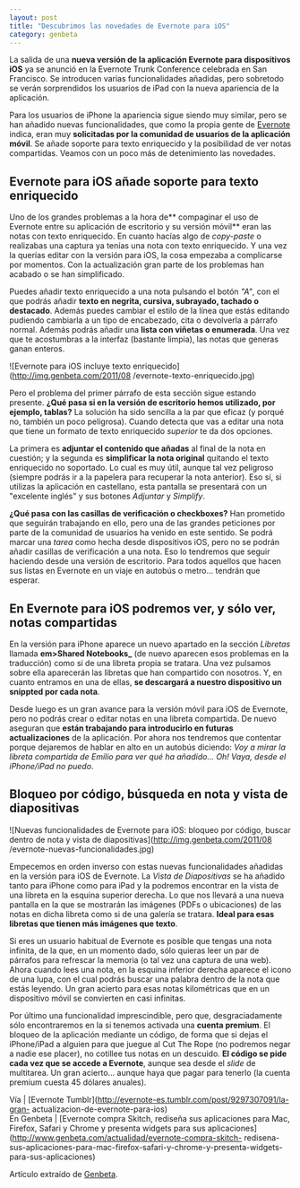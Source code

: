 ```yaml
---
layout: post
title: "Descubrimos las novedades de Evernote para iOS"
category: genbeta
---
```




La salida de una **nueva versión de la aplicación Evernote para dispositivos
iOS** ya se anunció en la Evernote Trunk Conference celebrada en San
Francisco. Se introducen varias funcionalidades añadidas, pero sobretodo se
verán sorprendidos los usuarios de iPad con la nueva apariencia de la
aplicación.

Para los usuarios de iPhone la apariencia sigue siendo muy similar, pero se
han añadido nuevas funcionalidades, que como la propia gente de
[Evernote](http://www.genbeta.com/productos/productividad-personal/evernote)
indica, eran muy **solicitadas por la comunidad de usuarios de la aplicación
móvil**. Se añade soporte para texto enriquecido y la posibilidad de ver notas
compartidas. Veamos con un poco más de detenimiento las novedades.  
  

## Evernote para iOS añade soporte para texto enriquecido

  
Uno de los grandes problemas a la hora de** compaginar el uso de Evernote
entre su aplicación de escritorio y su versión móvil** eran las notas con
texto enriquecido. En cuanto hacías algo de _copy-paste_ o realizabas una
captura ya tenías una nota con texto enriquecido. Y una vez la querías editar
con la versión para iOS, la cosa empezaba a complicarse por momentos. Con la
actualización gran parte de los problemas han acabado o se han simplificado.

Puedes añadir texto enriquecido a una nota pulsando el botón _"A"_, con el que
podrás añadir **texto en negrita, cursiva, subrayado, tachado o destacado**.
Además puedes cambiar el estilo de la línea que estás editando pudiendo
cambiarla a un tipo de encabezado, cita o devolverla a párrafo normal. Además
podrás añadir una **lista con viñetas o enumerada**. Una vez que te
acostumbras a la interfaz (bastante limpia), las notas que generas ganan
enteros.

![Evernote para iOS incluye texto enriquecido](http://img.genbeta.com/2011/08
/evernote-texto-enriquecido.jpg)

Pero el problema del primer párrafo de esta sección sigue estando presente.
**¿Qué pasa si en la versión de escritorio hemos utilizado, por ejemplo,
tablas?** La solución ha sido sencilla a la par que eficaz (y porqué no,
también un poco peligrosa). Cuando detecta que vas a editar una nota que tiene
un formato de texto enriquecido _superior_ te da dos opciones.

La primera es **adjuntar el contenido que añadas** al final de la nota en
cuestión; y la segunda es **simplificar la nota original** quitando el texto
enriquecido no soportado. Lo cual es muy útil, aunque tal vez peligroso
(siempre podrás ir a la papelera para recuperar la nota anterior). Eso sí, si
utilizas la aplicación en castellano, esta pantalla se presentará con un
"excelente inglés" y sus botones _Adjuntar_ y _Simplify_.

**¿Qué pasa con las casillas de verificación o checkboxes?** Han prometido que seguirán trabajando en ello, pero una de las grandes peticiones por parte de la comunidad de usuarios ha venido en este sentido. Se podrá marcar una _tarea_ como hecha desde dispositivos iOS, pero no se podrán añadir casillas de verificación a una nota. Eso lo tendremos que seguir haciendo desde una versión de escritorio. Para todos aquellos que hacen sus listas en Evernote en un viaje en autobús o metro… tendrán que esperar.

## En Evernote para iOS podremos ver, y sólo ver, notas compartidas

  
En la versión para iPhone aparece un nuevo apartado en la sección _Libretas_
llamada **em>Shared Notebooks_** (de nuevo aparecen esos problemas en la
traducción) como si de una libreta propia se tratara. Una vez pulsamos sobre
ella aparecerán las libretas que han compartido con nosotros. Y, en cuanto
entramos en una de ellas, **se descargará a nuestro dispositivo un snippted
por cada nota**.

Desde luego es un gran avance para la versión móvil para iOS de Evernote, pero
no podrás crear o editar notas en una libreta compartida. De nuevo aseguran
que **están trabajando para introducirlo en futuras actualizaciones** de la
aplicación. Por ahora nos tendremos que contentar porque dejaremos de hablar
en alto en un autobús diciendo: _Voy a mirar la libreta compartida de Emilio
para ver qué ha añadido… Oh! Vaya, desde el iPhone/iPad no puedo_.

## Bloqueo por código, búsqueda en nota y vista de diapositivas

  
![Nuevas funcionalidades de Evernote para iOS: bloqueo por código, buscar
dentro de nota y vista de diapositivas](http://img.genbeta.com/2011/08
/evernote-nuevas-funcionalidades.jpg)

Empecemos en orden inverso con estas nuevas funcionalidades añadidas en la
versión para iOS de Evernote. La _Vista de Diapositivas_ se ha añadido tanto
para iPhone como para iPad y la podremos encontrar en la vista de una libreta
en la esquina superior derecha. Lo que nos llevará a una nueva pantalla en la
que se mostrarán las imágenes (PDFs o ubicaciones) de las notas en dicha
libreta como si de una galería se tratara. **Ideal para esas libretas que
tienen más imágenes que texto**.

Si eres un usuario habitual de Evernote es posible que tengas una nota
infinita, de la que, en un momento dado, sólo quieras leer un par de párrafos
para refrescar la memoria (o tal vez una captura de una web). Ahora cuando
lees una nota, en la esquina inferior derecha aparece el icono de una lupa,
con el cual podrás buscar una palabra dentro de la nota que estás leyendo. Un
gran acierto para esas notas kilométricas que en un dispositivo móvil se
convierten en casi infinitas.

Por último una funcionalidad imprescindible, pero que, desgraciadamente sólo
encontraremos en la si tenemos activada una **cuenta premium**. El bloqueo de
la aplicación mediante un código, de forma que si dejas el iPhone/iPad a
alguien para que juegue al Cut The Rope (no podremos negar a nadie ese
placer), no cotillee tus notas en un descuido. **El código se pide cada vez
que se accede a Evernote**, aunque sea desde el _slide_ de multitarea. Un gran
acierto… aunque haya que pagar para tenerlo (la cuenta premium cuesta 45
dólares anuales).

Vía | [Evernote Tumblr](http://evernote-es.tumblr.com/post/9297307091/la-gran-
actualizacion-de-evernote-para-ios)  
En Genbeta | [Evernote compra Skitch, rediseña sus aplicaciones para Mac,
Firefox, Safari y Chrome y presenta widgets para sus
aplicaciones](http://www.genbeta.com/actualidad/evernote-compra-skitch-
redisena-sus-aplicaciones-para-mac-firefox-safari-y-chrome-y-presenta-widgets-
para-sus-aplicaciones)

Artículo extraído de [Genbeta](http://www.genbeta.com).